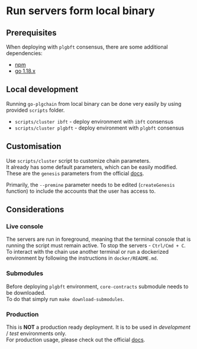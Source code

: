 # Run servers form local binary

## Prerequisites

When deploying with `plgbft` consensus, there are some additional dependencies:
* [npm](https://nodejs.org/en/)
* [go 1.18.x](https://go.dev/dl/)

## Local development
Running `go-plgchain` from local binary can be done very easily by using provided `scripts` folder.

* `scripts/cluster ibft` - deploy environment with `ibft` consensus
* `scripts/cluster plgbft` - deploy environment with `plgbft` consensus

## Customisation
Use `scripts/cluster` script to customize chain parameters.   
It already has some default parameters, which can be easily modified.
These are the `genesis` parameters from the official [docs](https://wiki.plinga.technology/docs/edge/get-started/cli-commands#genesis-flags).

Primarily, the `--premine` parameter needs to be edited (`createGenesis` function) to include the accounts that the user has access to.

## Considerations

### Live console
The servers are run in foreground, meaning that the terminal console that is running the script 
must remain active. To stop the servers - `Ctrl/Cmd + C`.    
To interact with the chain use another terminal or run a dockerized environment by following the instructions 
in `docker/README.md`.

### Submodules
Before deploying `plgbft` environment, `core-contracts` submodule needs to be downloaded.  
To do that simply run `make download-submodules`.

### Production
This is **NOT** a production ready deployment. It is to be used in *development* / *test* environments only.       
For production usage, please check out the official [docs](https://wiki.plinga.technology/docs/edge/overview/). 
